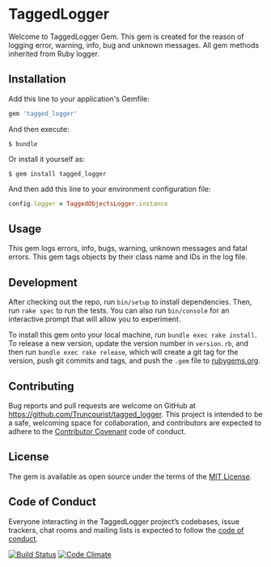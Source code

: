 # TaggedLogger

Welcome to TaggedLogger Gem. This gem is created for the reason of logging error, warning, info, bug and unknown messages. All gem methods inherited from Ruby logger.

## Installation

Add this line to your application's Gemfile:

```ruby
gem 'tagged_logger'
```

And then execute:

    $ bundle

Or install it yourself as:

    $ gem install tagged_logger

And then add this line to your environment configuration file:
```ruby
config.logger = TaggedObjectsLogger.instance
```

## Usage

This gem logs errors, info, bugs, warning, unknown messages and fatal errors.
This gem tags objects by their class name and IDs in the log file.
## Development

After checking out the repo, run `bin/setup` to install dependencies. Then, run `rake spec` to run the tests. You can also run `bin/console` for an interactive prompt that will allow you to experiment.

To install this gem onto your local machine, run `bundle exec rake install`. To release a new version, update the version number in `version.rb`, and then run `bundle exec rake release`, which will create a git tag for the version, push git commits and tags, and push the `.gem` file to [rubygems.org](https://rubygems.org).

## Contributing

Bug reports and pull requests are welcome on GitHub at https://github.com/Truncourist/tagged_logger. This project is intended to be a safe, welcoming space for collaboration, and contributors are expected to adhere to the [Contributor Covenant](http://contributor-covenant.org) code of conduct.

## License

The gem is available as open source under the terms of the [MIT License](https://opensource.org/licenses/MIT).

## Code of Conduct

Everyone interacting in the TaggedLogger project’s codebases, issue trackers, chat rooms and mailing lists is expected to follow the [code of conduct](https://github.com/Truncourist/tagged_logger/blob/master/CODE_OF_CONDUCT.md).


[![Build Status](https://travis-ci.com/Truncourist/tagged_logger.svg?branch=master)](https://travis-ci.com/Truncourist/tagged_logger)
[![Code Climate](https://codeclimate.com/github/codeclimate/codeclimate/badges/gpa.svg)](https://codeclimate.com/github/Truncourist/tagged_logger)
